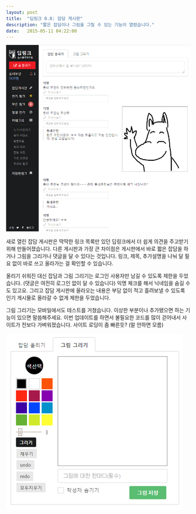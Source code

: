 ```yaml
---
layout: post
title:  "딥링크 0.8: 잡담 게시판"
description: "짧은 잡담이나 그림을 그릴 수 있는 기능이 열렸습니다."
date:   2015-05-11 04:22:00
---
```


![잡담 게시판 스크린샷](/assets/images/board.png)

새로 열린 잡담 게시판은 딱딱한 링크 목록만 있던 딥링크에서 더 쉽게 의견을 주고받기 위해 만들어졌습니다. 다른 게시판과 가장 큰 차이점은 게시판에서 바로 짧은 잡담을 하거나 그림을 그리거나 댓글을 달 수 있다는 것입니다. 링크, 제목, 추가설명을 나눠 달 필요 없이 바로 쓰고 올라가는 걸 확인할 수 있습니다. 

올리기 쉬워진 대신 잡담과 그림 그리기는 로그인 사용자만 남길 수 있도록 제한을 두었습니다. (댓글은 여전히 로그인 없이 달 수 있습니다) 익명 체크를 해서 닉네임을 숨길 수도 있고요. 그리고 잡담 게시판에 올라오는 내용은 부담 없이 적고 흘려보낼 수 있도록 인기 게시물로 올라갈 수 없게 제한을 두었습니다. 

그림 그리기는 모바일에서도 테스트를 거쳤습니다. 이상한 부분이나 추가됐으면 하는 기능이 있으면 말씀해주세요. 이번 업데이트를 하면서 불필요한 코드를 많이 걷어내서 사이트가 전보다 가벼워졌습니다. 사이트 로딩이 좀 빠른듯? (말 안하면 모름)

![그림그리기 스크린샷](/assets/images/paint.png)